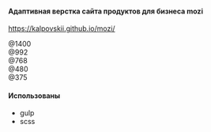 #### Адаптивная верстка сайта продуктов для бизнеса mozi 
https://kalpovskii.github.io/mozi/ <br>

@1400 <br>
@992 <br>
@768 <br>
@480 <br>
@375
#### Использованы
* gulp
* scss
